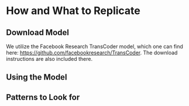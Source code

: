 # How and What to Replicate
## Download Model
We utilize the Facebook Research TransCoder model, which one can find here: https://github.com/facebookresearch/TransCoder. The download instructions are also included there. 

## Using the Model 

## Patterns to Look for

